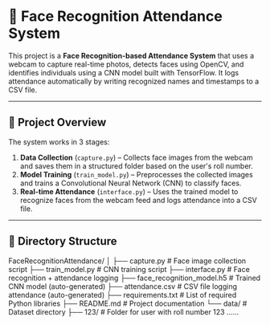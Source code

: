 # 🎯 Face Recognition Attendance System

This project is a **Face Recognition-based Attendance System** that uses a webcam to capture real-time photos, detects faces using OpenCV, and identifies individuals using a CNN model built with TensorFlow. It logs attendance automatically by writing recognized names and timestamps to a CSV file.

---

## 🧠 Project Overview

The system works in 3 stages:

1. **Data Collection** (`capture.py`) – Collects face images from the webcam and saves them in a structured folder based on the user's roll number.
2. **Model Training** (`train_model.py`) – Preprocesses the collected images and trains a Convolutional Neural Network (CNN) to classify faces.
3. **Real-time Attendance** (`interface.py`) – Uses the trained model to recognize faces from the webcam feed and logs attendance into a CSV file.

---

## 📁 Directory Structure

FaceRecognitionAttendance/
│
├── capture.py # Face image collection script
├── train_model.py # CNN training script
├── interface.py # Face recognition + attendance logging
├── face_recognition_model.h5 # Trained CNN model (auto-generated)
├── attendance.csv # CSV file logging attendance (auto-generated)
├── requirements.txt # List of required Python libraries
├── README.md # Project documentation
└── data/ # Dataset directory
├── 123/ # Folder for user with roll number 123
......
